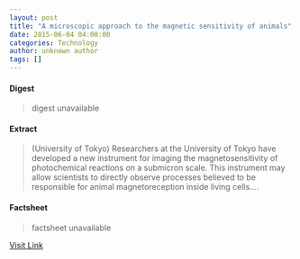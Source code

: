 ```yaml
---
layout: post
title: "A microscopic approach to the magnetic sensitivity of animals"
date: 2015-06-04 04:00:00
categories: Technology
author: unknown author
tags: []
---
```



#### Digest
>digest unavailable

#### Extract
>(University of Tokyo) Researchers at the University of Tokyo have developed a new instrument for imaging the magnetosensitivity of photochemical reactions on a submicron scale. This instrument may allow scientists to directly observe processes believed to be responsible for animal magnetoreception inside living cells....

#### Factsheet
>factsheet unavailable

[Visit Link](http://www.eurekalert.org/pub_releases/2015-06/uot-ama060415.php)


